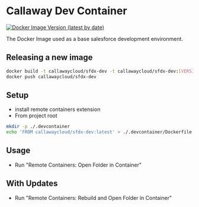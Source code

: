 # Callaway Dev Container

[![Docker Image Version (latest by date)](https://img.shields.io/docker/v/callawaycloud/sfdx-dev?sort=date)](https://hub.docker.com/repository/docker/callawaycloud/sfdx-dev)

The Docker Image used as a base salesforce development environment.

## Releasing a new image

```bash
docker build -t callawaycloud/sfdx-dev -t callawaycloud/sfdx-dev:[VERSION] .
docker push callawaycloud/sfdx-dev
```

## Setup
- install remote containers extension
- From project root
```bash
mkdir -p ./.devcontainer
echo 'FROM callawaycloud/sfdx-dev:latest' > ./.devcontainer/Dockerfile
```

## Usage
- Run "Remote Containers: Open Folder in Container"

## With Updates 
- Run "Remote Containers: Rebuild and Open Folder in Container"
